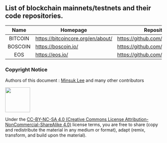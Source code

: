 ## List of blockchain mainnets/testnets and their code repositories.

| Name | Homepage | Repository |
|:---:|---|---|
| BITCOIN | https://bitcoincore.org/en/about/ | https://github.com/bitcoin/bitcoin/ |
| BOSCOIN | https://boscoin.io/ | https://github.com/bosnet/ |
| EOS     | https://eos.io/ | https://github.com/EOSIO/ |

### Copyright Notice

Authors of this document : [Minsuk Lee](mailto:ykhl1itj@gmail.com) and many other contributors

<img src="https://mirrors.creativecommons.org/presskit/buttons/88x31/png/by-nc-sa.png" width="80px"></img> 

Under the [CC-BY-NC-SA 4.0 (Creative Commons License Attribution-NonCommercial-ShareAlike 4.0)](https://creativecommons.org/licenses/by-nc-sa/4.0/legalcode) license terms, you are free to share (copy and redistribute the material in any medium or format), adapt (remix, transform, and build upon the material).
